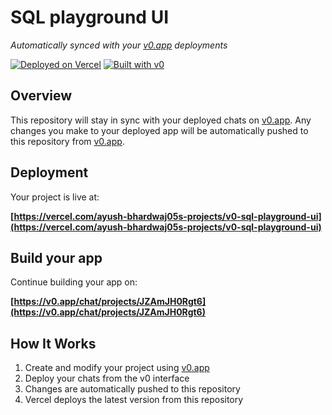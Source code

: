 # SQL playground UI

*Automatically synced with your [v0.app](https://v0.app) deployments*

[![Deployed on Vercel](https://img.shields.io/badge/Deployed%20on-Vercel-black?style=for-the-badge&logo=vercel)](https://vercel.com/ayush-bhardwaj05s-projects/v0-sql-playground-ui)
[![Built with v0](https://img.shields.io/badge/Built%20with-v0.app-black?style=for-the-badge)](https://v0.app/chat/projects/JZAmJH0Rgt6)

## Overview

This repository will stay in sync with your deployed chats on [v0.app](https://v0.app).
Any changes you make to your deployed app will be automatically pushed to this repository from [v0.app](https://v0.app).

## Deployment

Your project is live at:

**[https://vercel.com/ayush-bhardwaj05s-projects/v0-sql-playground-ui](https://vercel.com/ayush-bhardwaj05s-projects/v0-sql-playground-ui)**

## Build your app

Continue building your app on:

**[https://v0.app/chat/projects/JZAmJH0Rgt6](https://v0.app/chat/projects/JZAmJH0Rgt6)**

## How It Works

1. Create and modify your project using [v0.app](https://v0.app)
2. Deploy your chats from the v0 interface
3. Changes are automatically pushed to this repository
4. Vercel deploys the latest version from this repository
